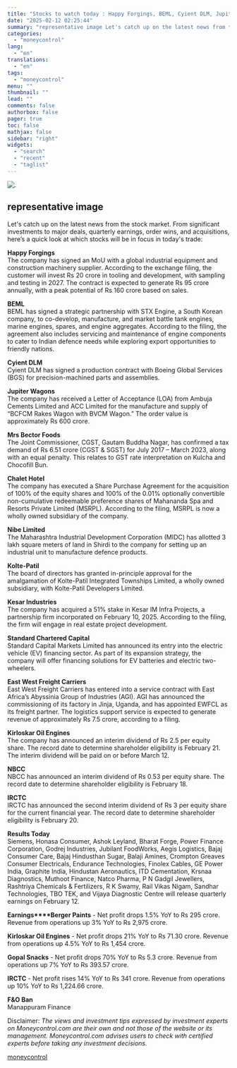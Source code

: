 ```yaml
---
title: "Stocks to watch today : Happy Forgings, BEML, Cyient DLM, Jupiter Wagons, Mrs Bector Foods, Chalet Hotel, Nibe Limited, Kolte-Patil, Kesar Industries"
date: "2025-02-12 02:25:44"
summary: "representative image Let's catch up on the latest news from the stock market. From significant investments to major deals, quarterly earnings, order wins, and acquisitions, here’s a quick look at which stocks will be in focus in today's trade:Happy ForgingsThe company has signed an MoU with a global industrial equipment..."
categories:
  - "moneycontrol"
lang:
  - "en"
translations:
  - "en"
tags:
  - "moneycontrol"
menu: ""
thumbnail: ""
lead: ""
comments: false
authorbox: false
pager: true
toc: false
mathjax: false
sidebar: "right"
widgets:
  - "search"
  - "recent"
  - "taglist"
---
```


![.](//stat1.moneycontrol.com/mcnews//images/grey_bg.gif ".")

representative image
--------------------

 
  

Let's catch up on the latest news from the stock market. From significant investments to major deals, quarterly earnings, order wins, and acquisitions, here’s a quick look at which stocks will be in focus in today's trade:

**Happy Forgings**  
The company has signed an MoU with a global industrial equipment and construction machinery supplier. According to the exchange filing, the customer will invest Rs 20 crore in tooling and development, with sampling and testing in 2027. The contract is expected to generate Rs 95 crore annually, with a peak potential of Rs 160 crore based on sales.

**BEML**  
BEML has signed a strategic partnership with STX Engine, a South Korean company, to co-develop, manufacture, and market battle tank engines, marine engines, spares, and engine aggregates. According to the filing, the agreement also includes servicing and maintenance of engine components to cater to Indian defence needs while exploring export opportunities to friendly nations.

**Cyient DLM**  
Cyient DLM has signed a production contract with Boeing Global Services (BGS) for precision-machined parts and assemblies.

**Jupiter Wagons**  
The company has received a Letter of Acceptance (LOA) from Ambuja Cements Limited and ACC Limited for the manufacture and supply of “BCFCM Rakes Wagon with BVCM Wagon.” The order value is approximately Rs 600 crore.

**Mrs Bector Foods**  
The Joint Commissioner, CGST, Gautam Buddha Nagar, has confirmed a tax demand of Rs 6.51 crore (CGST & SGST) for July 2017 – March 2023, along with an equal penalty. This relates to GST rate interpretation on Kulcha and Chocofill Bun.

**Chalet Hotel**  
The company has executed a Share Purchase Agreement for the acquisition of 100% of the equity shares and 100% of the 0.01% optionally convertible non-cumulative redeemable preference shares of Mahananda Spa and Resorts Private Limited (MSRPL). According to the filing, MSRPL is now a wholly owned subsidiary of the company.

**Nibe Limited**  
The Maharashtra Industrial Development Corporation (MIDC) has allotted 3 lakh square meters of land in Shirdi to the company for setting up an industrial unit to manufacture defence products.

**Kolte-Patil**  
The board of directors has granted in-principle approval for the amalgamation of Kolte-Patil Integrated Townships Limited, a wholly owned subsidiary, with Kolte-Patil Developers Limited.

**Kesar Industries**  
The company has acquired a 51% stake in Kesar IM Infra Projects, a partnership firm incorporated on February 10, 2025. According to the filing, the firm will engage in real estate project development.

**Standard Chartered Capital**  
Standard Capital Markets Limited has announced its entry into the electric vehicle (EV) financing sector. As part of its expansion strategy, the company will offer financing solutions for EV batteries and electric two-wheelers.

**East West Freight Carriers**  
East West Freight Carriers has entered into a service contract with East Africa’s Abyssinia Group of Industries (AGI). AGI has announced the commissioning of its factory in Jinja, Uganda, and has appointed EWFCL as its freight partner. The logistics support service is expected to generate revenue of approximately Rs 7.5 crore, according to a filing.

**Kirloskar Oil Engines**  
The company has announced an interim dividend of Rs 2.5 per equity share. The record date to determine shareholder eligibility is February 21. The interim dividend will be paid on or before March 12.

**NBCC**  
NBCC has announced an interim dividend of Rs 0.53 per equity share. The record date to determine shareholder eligibility is February 18.

**IRCTC**  
IRCTC has announced the second interim dividend of Rs 3 per equity share for the current financial year. The record date to determine shareholder eligibility is February 20.

**Results Today**  
Siemens, Honasa Consumer, Ashok Leyland, Bharat Forge, Power Finance Corporation, Godrej Industries, Jubilant FoodWorks, Aegis Logistics, Bajaj Consumer Care, Bajaj Hindusthan Sugar, Balaji Amines, Crompton Greaves Consumer Electricals, Endurance Technologies, Finolex Cables, GE Power India, Graphite India, Hindustan Aeronautics, ITD Cementation, Krsnaa Diagnostics, Muthoot Finance, Natco Pharma, P N Gadgil Jewellers, Rashtriya Chemicals & Fertilizers, R K Swamy, Rail Vikas Nigam, Sandhar Technologies, TBO TEK, and Vijaya Diagnostic Centre will release quarterly earnings on February 12.

**Earnings****Berger Paints** - Net profit drops 1.5% YoY to Rs 295 crore. Revenue from operations up 3% YoY to Rs 2,975 crore.

**Kirloskar Oil Engines** - Net profit drops 21% YoY to Rs 71.30 crore. Revenue from operations up 4.5% YoY to Rs 1,454 crore.

**Gopal Snacks** - Net profit drops 70% YoY to Rs 5.3 crore. Revenue from operations up 7% YoY to Rs 393.57 crore.

**IRCTC** - Net profit rises 14% YoY to Rs 341 crore. Revenue from operations up 10% YoY to Rs 1,224.66 crore.

**F&O Ban**  
Manappuram Finance

Disclaimer: *The views and investment tips expressed by investment experts on Moneycontrol.com are their own and not those of the website or its management. Moneycontrol.com advises users to check with certified experts before taking any investment decisions.*

[moneycontrol](https://www.moneycontrol.com/news/business/markets/stocks-to-watch-today-happy-forgings-beml-cyient-dlm-jupiter-wagons-mrs-bector-foods-chalet-hotel-nibe-limited-kolte-patil-kesar-industries-12937711.html)
